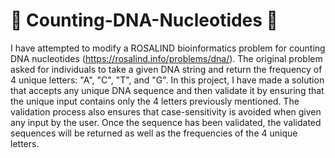 # 🧬 Counting-DNA-Nucleotides 🧬

I have attempted to modify a ROSALIND bioinformatics problem for counting DNA nucleotides (https://rosalind.info/problems/dna/). The original problem asked for individuals to take a given DNA string and return the frequency of 4 unique letters: "A", "C", "T", and "G". In this project, I have made a solution that accepts any unique DNA sequence and then validate it by ensuring that the unique input contains only the 4 letters previously mentioned. The validation process also ensures that case-sensitivity is avoided when given any input by the user. Once the sequence has been validated, the validated sequences will be returned as well as the frequencies of the 4 unique letters.
